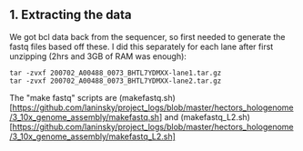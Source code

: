 ## 1. Extracting the data
We got bcl data back from the sequencer, so first needed to generate the fastq files based off these. I did this separately for each lane after first unzipping (2hrs and 3GB of RAM was enough):
```
tar -zvxf 200702_A00488_0073_BHTL7YDMXX-lane1.tar.gz
tar -zvxf 200702_A00488_0073_BHTL7YDMXX-lane2.tar.gz
```
The "make fastq" scripts are (makefastq.sh)[https://github.com/laninsky/project_logs/blob/master/hectors_hologenome/3_10x_genome_assembly/makefastq.sh] and (makefastq_L2.sh)[https://github.com/laninsky/project_logs/blob/master/hectors_hologenome/3_10x_genome_assembly/makefastq_L2.sh]
